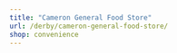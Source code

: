 ```yaml
---
title: "Cameron General Food Store"
url: /derby/cameron-general-food-store/
shop: convenience
---
```

